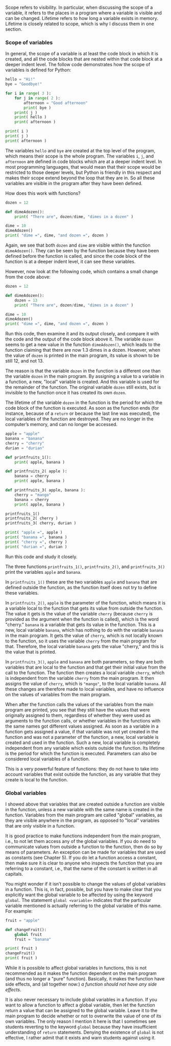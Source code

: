 Scope refers to visibility. In particular, when discussing the scope of
a variable, it refers to the places in a program where a variable is
visible and can be changed. Lifetime refers to how long a variable
exists in memory. Lifetime is closely related to scope, which is why I
discuss them in one section.

### Scope of variables

In general, the scope of a variable is at least the code block in which
it is created, and all the code blocks that are nested within that code
block at a deeper indent level. The follow code demonstrates how the
scope of variables is defined for Python:

```python
hello = "Hi!"
bye = "Goodbye!"

for i in range( 3 ):
    for j in range( 2 ):
        afternoon = "Good afternoon"
        print( bye )
    print( j )
    print( hello )
    print( afternoon )

print( i )
print( j )
print( afternoon )
```

The variables `hello` and `bye` are created at the top level of the
program, which means their scope is the whole program. The variables
`i`, `j`, and `afternoon` are defined in code blocks which are at a
deeper indent level. In most programming languages, that would mean that
their scope would be restricted to those deeper levels, but Python is
friendly in this respect and makes their scope extend beyond the loop
that they are in. So all these variables are visible in the program
after they have been defined.

How does this work with functions?

```python
dozen = 12

def dimeAdozen():
    print( "There are", dozen/dime, "dimes in a dozen" )

dime = 10
dimeAdozen()
print( "dime =", dime, "and dozen =", dozen )
```

Again, we see that both `dozen` and `dime` are visible within the
function `dimeAdozen()`. They can be seen by the function because they
have been defined before the function is called, and since the code
block of the function is at a deeper indent level, it can see these
variables.

However, now look at the following code, which contains a small change
from the code above:

```python
dozen = 12

def dimeAdozen():
    dozen = 13
    print( "There are", dozen/dime, "dimes in a dozen" )

dime = 10
dimeAdozen()
print( "dime =", dime, "and dozen =", dozen )
```

Run this code, then examine it and its output closely, and compare it
with the code and the output of the code block above it. The variable
`dozen` seems to get a new value in the function `dimeAdozen()`, which
leads to the function claiming that there are now 1.3 dimes in a dozen.
However, when the value of `dozen` is printed in the main program, its
value is shown to be still 12, and not 13.

The reason is that the variable `dozen` in the function is a different
one than the variable `dozen` in the main program. By assigning a value
to a variable in a function, a new, "local" variable is created. And
this variable is used for the remainder of the function. The original
variable `dozen` still exists, but is invisible to the function once it
has created its own `dozen`.

The lifetime of the variable `dozen` in the function is the period for
which the code block of the function is executed. As soon as the
function ends (for instance, because of a `return` or because the last
line was executed), the local variables of the function are destroyed.
They are no longer in the computer’s memory, and can no longer be
accessed.

```python
apple = "apple"
banana = "banana"
cherry = "cherry"
durian = "durian"

def printfruits_1():
    print( apple, banana )

def printfruits_2( apple ):
    banana = cherry
    print( apple, banana )

def printfruits_3( apple, banana ):
    cherry = "mango"
    banana = cherry
    print( apple, banana )

printfruits_1()
printfruits_2( cherry )
printfruits_3( cherry, durian )

print( "apple =", apple )
print( "banana =", banana )
print( "cherry =", cherry )
print( "durian =", durian )
```

Run this code and study it closely.

The three functions `printfruits_1()`, `printfruits_2()`, and
`printfruits_3()` print the variables `apple` and `banana`.

In `printfruits_1()` these are the two variables `apple` and `banana`
that are defined outside the function, as the function itself does not
try to define these variables.

In `printfruits_2()`, `apple` is the parameter of the function, which
means it is a variable local to the function that gets its value from
outside the function. The value it gets is the value of the variable
`cherry` (because `cherry` is provided as the argument when the function
is called), which is the word "cherry." `banana` is a variable that gets
its value in the function. This is a new, local variable `banana`, which
has nothing to do with the variable `banana` in the main program. It
gets the value of `cherry`, which is not locally known to the function,
so it uses the variable `cherry` from the main program for that.
Therefore, the local variable `banana` gets the value "cherry," and this
is the value that is printed.

In `printfruits_3()`, `apple` and `banana` are both parameters, so they
are both variables that are local to the function and that get their
initial value from the call to the function. The function then creates a
local variable `cherry`, which is independent from the variable `cherry`
from the main program. It then assigns the value of `cherry`, which is
`"mango"`, to the local variable `banana`. All these changes are
therefore made to local variables, and have no influence on the values
of variables from the main program.

When after the function calls the values of the variables from the main
program are printed, you see that they still have the values that were
originally assigned to them, regardless of whether they were used as
arguments to the function calls, or whether variables in the functions
with the same names got different values assigned. As soon as a variable
in a function gets assigned a value, if that variable was not yet
created in the function and was not a parameter of the function, a new,
local variable is created and used in the function. Such a new, local
variable is completely independent from any variable which exists
outside the function. Its lifetime is the period for which the function
is executed. Parameters can also be considered local variables of a
function.

This is a very powerful feature of functions: they do not have to take
into account variables that exist outside the function, as any variable
that they create is local to the function.

### Global variables

I showed above that variables that are created outside a function are
visible in the function, unless a new variable with the same name is
created in the function. Variables from the main program are called
"global" variables, as they are visible anywhere in the program, as
opposed to "local" variables that are only visible in a function.

It is good practice to make functions independent from the main program,
i.e., to not let them access any of the global variables. If you do need
to communicate values from outside a function to the function, then do
so by means of parameters. An exception can be made for variables that
are used as constants (see Chapter
5).
If you do let a function access a constant, then make sure it is clear
to anyone who inspects the function that you are referring to a
constant, i.e., that the name of the constant is written in all
capitals.

You might wonder if it isn’t possible to change the values of global
variables in a function. This is, in fact, possible, but you have to
make clear that you explicitly want the global variable to be affected
by using the keyword `global`. The statement `global <variable>`
indicates that the particular variable mentioned is actually referring
to the global variable of this name. For example:

```python
fruit = "apple"

def changeFruit():
    global fruit
    fruit = "banana"

print( fruit )
changeFruit()
print( fruit )
```

While it is possible to affect global variables in functions, this is
not recommended as it makes the function dependent on the main program
(and thus no longer a "pure" function). Basically, it makes the function
have side effects, and (all together now:) *a function should not have
any side effects*.

It is also never necessary to include global variables in a function. If
you want to allow a function to affect a global variable, then let the
function return a value that can be assigned to the global variable.
Leave it to the main program to decide whether or not to overwrite the
value of one of its own variables. The only reason I mention it here is
that I sometimes see students reverting to the keyword `global` because
they have insufficient understanding of `return` statements. Denying the
existence of `global` is not effective, I rather admit that it exists
and warn students against using it.
